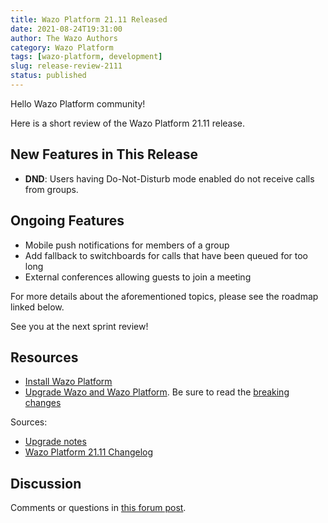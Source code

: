 ```yaml
---
title: Wazo Platform 21.11 Released
date: 2021-08-24T19:31:00
author: The Wazo Authors
category: Wazo Platform
tags: [wazo-platform, development]
slug: release-review-2111
status: published
---
```


Hello Wazo Platform community!

Here is a short review of the Wazo Platform 21.11 release.

## New Features in This Release

- **DND**: Users having Do-Not-Disturb mode enabled do not receive calls from groups.

## Ongoing Features

- Mobile push notifications for members of a group
- Add fallback to switchboards for calls that have been queued for too long
- External conferences allowing guests to join a meeting

For more details about the aforementioned topics, please see the roadmap linked below.

See you at the next sprint review!

## Resources

- [Install Wazo Platform](/use-cases)
- [Upgrade Wazo and Wazo Platform](/uc-doc/upgrade/). Be sure to read the
  [breaking changes](/uc-doc/upgrade/upgrade_notes#21-11)

Sources:

- [Upgrade notes](/uc-doc/upgrade/upgrade_notes#21-11)
- [Wazo Platform 21.11 Changelog](https://wazo-dev.atlassian.net/issues/?jql=project%3DWAZO%20AND%20fixVersion%3D21.11)

## Discussion

Comments or questions in
[this forum post](https://wazo-platform.discourse.group/t/blog-wazo-platform-21-11-released).
